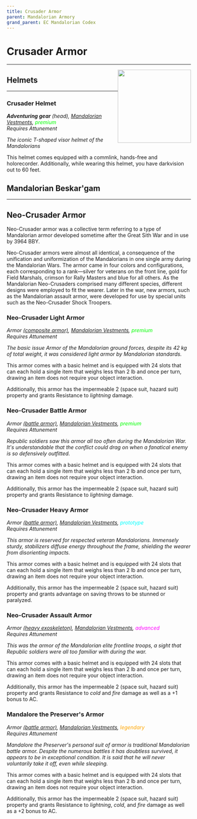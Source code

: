 ```yaml
---
title: Crusader Armor
parent: Mandalorian Armory
grand_parent: EC Mandalorian Codex
---
```


# Crusader Armor
---

<img src='https://www.gmbinder.com/images/R4nGvSp.png' style='float:right; width:200px;'>

## Helmets
---
### Crusader Helmet
***Adventuring gear** (head), [Mandalorian Vestments](https://drakeryzer.github.io/DrakeSW5E/Mandalorian%20Codex/Mandalorian%20Equipment/Index.html#mandalorian-vestments), <font style="color:lime">premium</font> <br> Requires Attunement*

*The iconic T-shaped visor helmet of the Mandalorians*

This helmet comes equipped with a commlink, hands-free and holorecorder. Additionally, while wearing this helmet, you have darkvision out to 60 feet.

## Mandalorian Beskar'gam
---

## Neo-Crusader Armor

Neo-Crusader armor was a collective term referring to a type of Mandalorian armor developed sometime after the Great Sith War and in use by 3964 BBY.

Neo-Crusader armors were almost all identical, a consequence of the unification and uniformization of the Mandalorians in one single army during the Mandalorian Wars. The armor came in four colors and configurations, each corresponding to a rank—silver for veterans on the front line, gold for Field Marshals, crimson for Rally Masters and blue for all others. As the Mandalorian Neo-Crusaders comprised many different species, different designs were employed to fit the wearer. Later in the war, new armors, such as the Mandalorian assault armor, were developed for use by special units such as the Neo-Crusader Shock Troopers.

### Neo-Crusader Light Armor
*Armor [(composite armor)](https://sw5e.com/loot/armor/?search=Composite%20armor), [Mandalorian Vestments](https://drakeryzer.github.io/DrakeSW5E/Mandalorian%20Codex/Mandalorian%20Equipment/Index.html#mandalorian-vestments), <font style="color:lime">premium</font> <br> Requires Attunement*

*The basic issue Armor of the Mandalorian ground forces, despite its 42 kg of total weight, it was considered light armor by Mandalorian standards.*

This armor comes with a basic helmet and is equipped with 24 slots that can each hold a single item that weighs less than 2 lb and once per turn, drawing an item does not require your object interaction. 

Additionally, this armor has the impermeable 2 (space suit, hazard suit) property and grants Resistance to *lightning* damage.

### Neo-Crusader Battle Armor
*Armor [(battle armor)](https://sw5e.com/loot/armor/?search=Battle%20armor), [Mandalorian Vestments](https://drakeryzer.github.io/DrakeSW5E/Mandalorian%20Codex/Mandalorian%20Equipment/Index.html#mandalorian-vestments), <font style="color:lime">premium</font> <br> Requires Attunement*

*Republic soldiers saw this armor all too often during the Mandalorian War. It's understandable that the conflict could drag on when a fanatical enemy is so defensively outfitted.*

This armor comes with a basic helmet and is equipped with 24 slots that can each hold a single item that weighs less than 2 lb and once per turn, drawing an item does not require your object interaction. 

Additionally, this armor has the impermeable 2 (space suit, hazard suit) property and grants Resistance to *lightning* damage.

### Neo-Crusader Heavy Armor
*Armor [(battle armor)](https://sw5e.com/loot/armor/?search=Assault%20armor), [Mandalorian Vestments](https://drakeryzer.github.io/DrakeSW5E/Mandalorian%20Codex/Mandalorian%20Equipment/Index.html#mandalorian-vestments), <font style="color:cyan">prototype</font> <br> Requires Attunement*

*This armor is reserved for respected veteran Mandalorians. Immensely sturdy, stabilizers diffuse energy throughout the frame, shielding the wearer from disorienting impacts.*

This armor comes with a basic helmet and is equipped with 24 slots that can each hold a single item that weighs less than 2 lb and once per turn, drawing an item does not require your object interaction. 

Additionally, this armor has the impermeable 2 (space suit, hazard suit) property and grants advantage on saving throws to be stunned or paralyzed.

### Neo-Crusader Assault Armor
*Armor [(heavy exoskeleton)](https://sw5e.com/loot/armor/?search=Heavy%20exoskeleton), [Mandalorian Vestments](https://drakeryzer.github.io/DrakeSW5E/Mandalorian%20Codex/Mandalorian%20Equipment/Index.html#mandalorian-vestments), <font style="color:fuchsia">advanced</font> <br> Requires Attunement*

*This was the armor of the Mandalorian elite frontline troops, a sight that Republic soldiers were all too familiar with during the war.*

This armor comes with a basic helmet and is equipped with 24 slots that can each hold a single item that weighs less than 2 lb and once per turn, drawing an item does not require your object interaction. 

Additionally, this armor has the impermeable 2 (space suit, hazard suit) property and grants Resistance to *cold* and *fire* damage as well as a +1 bonus to AC.

### Mandalore the Preserver's Armor
*Armor [(battle armor)](https://sw5e.com/loot/armor/?search=Assault%20armor), [Mandalorian Vestments](https://drakeryzer.github.io/DrakeSW5E/Mandalorian%20Codex/Mandalorian%20Equipment/Index.html#mandalorian-vestments), <font style="color:orange">legendary</font> <br> Requires Attunement*

*Mandalore the Preserver's personal suit of armor is traditional Mandalorian battle armor. Despite the numerous battles it has doubtless survived, it appears to be in exceptional condition. It is said that he will never voluntarily take it off, even while sleeping.*

This armor comes with a basic helmet and is equipped with 24 slots that can each hold a single item that weighs less than 2 lb and once per turn, drawing an item does not require your object interaction. 

Additionally, this armor has the impermeable 2 (space suit, hazard suit) property and grants Resistance to *lightning*, *cold*, and *fire* damage as well as a +2 bonus to AC.